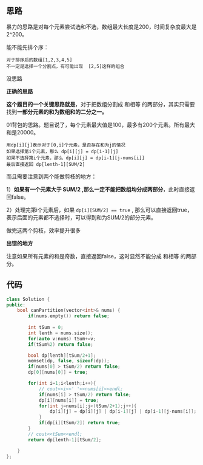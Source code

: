 ## 思路

暴力的思路是对每个元素尝试选和不选，数组最大长度是200，时间复杂度最大是 2^200。

能不能先排个序：

```
对于排序后的数组[1,2,3,4,5]
不一定是选择一个分割点，有可能出现  [2,5]这样的组合
```

没思路

**正确的思路**

**这个题目的一个关键思路就是**，对于把数组分割成 和相等 的两部分，其实只需要找到**一部分元素的和为数组和的二分之一。**

01背包的思路。题目说了，每个元素最大值是100，最多有200个元素。所有最大和是20000。

```
用dp[i][j]表示对于[0,i]个元素，是否存在和为j的情况
如果选择第i个元素，那么 dp[i][j] = dp[i-1][j]
如果不选择第i个元素，那么 dp[i][j] = dp[i-1][j-nums[i]]
最后直接返回 dp[lenth-1][SUM/2]
```

而且需要注意到两个能做剪枝的地方：

1）**如果有一个元素大于 SUM/2 ,那么一定不能把数组均分成两部分**，此时直接返回false。

2）处理完第i个元素后，如果 `dp[i][SUM/2] == true` , 那么可以直接返回true，表示后面的元素都不选择时，可以得到和为SUM/2的部分元素。

做完这两个剪枝，效率提升很多

**出错的地方**

注意如果所有元素的和是奇数，直接返回false，这时显然不能分成 和相等 的两部分。



## 代码

```c++
class Solution {
public:
    bool canPartition(vector<int>& nums) {
        if(nums.empty()) return false;
        
        int tSum = 0;
        int lenth = nums.size();
        for(auto v:nums) tSum+=v;
        if(tSum%2) return false;

        bool dp[lenth][tSum/2+1];
        memset(dp, false, sizeof(dp));
        if(nums[0] > tSum/2) return false;
        dp[0][nums[0]] = true;

        for(int i=1;i<lenth;i++){
            // cout<<i<<' '<<nums[i]<<endl;
            if(nums[i] > tSum/2) return false;
            dp[i][nums[i]] = true;
            for(int j=nums[i];j<(tSum/2+1);j++){
                dp[i][j] = dp[i][j] | dp[i-1][j] | dp[i-1][j-nums[i]];
            }
            if(dp[i][tSum/2]) return true;
        }
        // cout<<tSum<<endl;
        return dp[lenth-1][tSum/2];

    }
};
```



